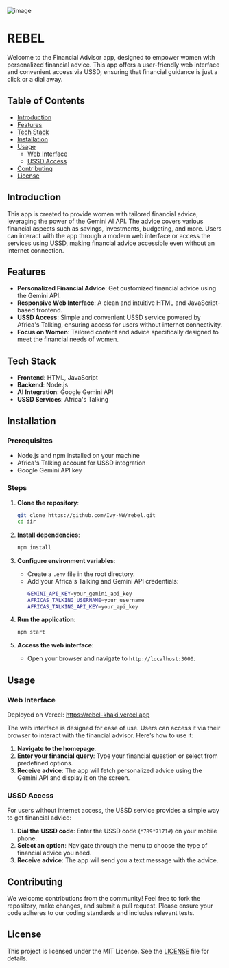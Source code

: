 ![image](https://github.com/user-attachments/assets/5f6082d0-53aa-4a2e-9af7-af75e5bdc672)

# **REBEL**

Welcome to the Financial Advisor app, designed to empower women with personalized financial advice. This app offers a user-friendly web interface and convenient access via USSD, ensuring that financial guidance is just a click or a dial away.

## **Table of Contents**

- [Introduction](#introduction)
- [Features](#features)
- [Tech Stack](#tech-stack)
- [Installation](#installation)
- [Usage](#usage)
  - [Web Interface](#web-interface)
  - [USSD Access](#ussd-access)
- [Contributing](#contributing)
- [License](#license)

## **Introduction**

This app is created to provide women with tailored financial advice, leveraging the power of the Gemini AI API. The advice covers various financial aspects such as savings, investments, budgeting, and more. Users can interact with the app through a modern web interface or access the services using USSD, making financial advice accessible even without an internet connection.

## **Features**

- **Personalized Financial Advice**: Get customized financial advice using the Gemini API.
- **Responsive Web Interface**: A clean and intuitive HTML and JavaScript-based frontend.
- **USSD Access**: Simple and convenient USSD service powered by Africa's Talking, ensuring access for users without internet connectivity.
- **Focus on Women**: Tailored content and advice specifically designed to meet the financial needs of women.

## **Tech Stack**

- **Frontend**: HTML, JavaScript
- **Backend**: Node.js
- **AI Integration**: Google Gemini API
- **USSD Services**: Africa's Talking

## **Installation**

### **Prerequisites**

- Node.js and npm installed on your machine
- Africa's Talking account for USSD integration
- Google Gemini API key

### **Steps**

1. **Clone the repository**:
   ```bash
   git clone https://github.com/Ivy-NW/rebel.git
   cd dir
   ```

2. **Install dependencies**:
   ```bash
   npm install
   ```

3. **Configure environment variables**:
   - Create a `.env` file in the root directory.
   - Add your Africa's Talking and Gemini API credentials:
     ```bash
     GEMINI_API_KEY=your_gemini_api_key
     AFRICAS_TALKING_USERNAME=your_username
     AFRICAS_TALKING_API_KEY=your_api_key
     ```

4. **Run the application**:
   ```bash
   npm start
   ```

5. **Access the web interface**:
   - Open your browser and navigate to `http://localhost:3000`.

## **Usage**

### **Web Interface**

Deployed on Vercel: https://rebel-khaki.vercel.app

The web interface is designed for ease of use. Users can access it via their browser to interact with the financial advisor. Here’s how to use it:

1. **Navigate to the homepage**.
2. **Enter your financial query**: Type your financial question or select from predefined options.
3. **Receive advice**: The app will fetch personalized advice using the Gemini API and display it on the screen.

### **USSD Access**

For users without internet access, the USSD service provides a simple way to get financial advice:

1. **Dial the USSD code**: Enter the USSD code  (`*789*7171#`) on your mobile phone.
2. **Select an option**: Navigate through the menu to choose the type of financial advice you need.
3. **Receive advice**: The app will send you a text message with the advice.

## **Contributing**

We welcome contributions from the community! Feel free to fork the repository, make changes, and submit a pull request. Please ensure your code adheres to our coding standards and includes relevant tests.

## **License**

This project is licensed under the MIT License. See the [LICENSE](LICENSE) file for details.

